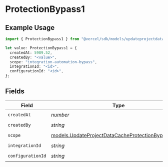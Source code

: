 # ProtectionBypass1

## Example Usage

```typescript
import { ProtectionBypass1 } from "@vercel/sdk/models/updateprojectdatacacheop.js";

let value: ProtectionBypass1 = {
  createdAt: 5989.52,
  createdBy: "<value>",
  scope: "integration-automation-bypass",
  integrationId: "<id>",
  configurationId: "<id>",
};
```

## Fields

| Field                                                                                                          | Type                                                                                                           | Required                                                                                                       | Description                                                                                                    |
| -------------------------------------------------------------------------------------------------------------- | -------------------------------------------------------------------------------------------------------------- | -------------------------------------------------------------------------------------------------------------- | -------------------------------------------------------------------------------------------------------------- |
| `createdAt`                                                                                                    | *number*                                                                                                       | :heavy_check_mark:                                                                                             | N/A                                                                                                            |
| `createdBy`                                                                                                    | *string*                                                                                                       | :heavy_check_mark:                                                                                             | N/A                                                                                                            |
| `scope`                                                                                                        | [models.UpdateProjectDataCacheProtectionBypassScope](../models/updateprojectdatacacheprotectionbypassscope.md) | :heavy_check_mark:                                                                                             | N/A                                                                                                            |
| `integrationId`                                                                                                | *string*                                                                                                       | :heavy_check_mark:                                                                                             | N/A                                                                                                            |
| `configurationId`                                                                                              | *string*                                                                                                       | :heavy_check_mark:                                                                                             | N/A                                                                                                            |